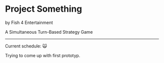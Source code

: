 Project Something
=================
by Fish 4 Entertainment

A Simultaneous Turn-Based Strategy Game

---

Current schedule: :scream_cat:

Trying to come up with first prototyp.
